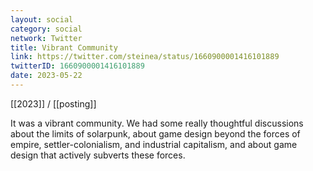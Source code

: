 ```yaml
---
layout: social
category: social
network: Twitter
title: Vibrant Community
link: https://twitter.com/steinea/status/1660900001416101889
twitterID: 1660900001416101889
date: 2023-05-22
---
```


[[2023]] / [[posting]]

It was a vibrant community. We had some really thoughtful discussions about the limits of solarpunk, about game design beyond the forces of empire, settler-colonialism, and industrial capitalism, and about game design that actively subverts these forces.
